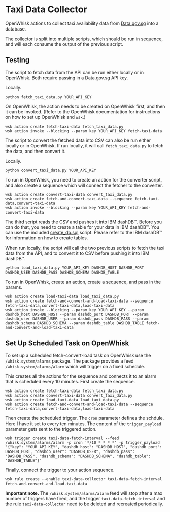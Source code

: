 # Taxi Data Collector

OpenWhisk actions to collect taxi availability data from [Data.gov.sg](https://data.gov.sg/) into a database.

The collector is split into multiple scripts, which should be run in sequence, and will each consume the output of the previous script.

## Testing

The script to fetch data from the API can be run either locally or in OpenWhisk. Both require passing in a Data.gov.sg API key.

Locally.

    python fetch_taxi_data.py YOUR_API_KEY

On OpenWhisk, the action needs to be created on OpenWhisk first, and then it can be invoked. (Refer to the OpenWhisk documentation for instructions on how to set up OpenWhisk and `wsk`.)

    wsk action create fetch-taxi-data fetch_taxi_data.py
    wsk action invoke --blocking --param key YOUR_API_KEY fetch-taxi-data

The script to convert the fetched data into CSV can also be run either locally or in OpenWhisk. If run locally, it will call `fetch_taxi_data.py` to fetch the data, and then convert it.

Locally.

    python convert_taxi_data.py YOUR_API_KEY

To run in OpenWhisk, you need to create an action for the converter script, and also create a sequence which will connect the fetcher to the converter.

    wsk action create convert-taxi-data convert_taxi_data.py
    wsk action create fetch-and-convert-taxi-data --sequence fetch-taxi-data,convert-taxi-data
    wsk action invoke --blocking --param key YOUR_API_KEY fetch-and-convert-taxi-data

The third script reads the CSV and pushes it into IBM dashDB&trade;. Before you can do that, you need to create a table for your data in IBM dashDB&trade;. You can use the included [create_db.sql](create_db.sql) script. Please refer to the IBM dashDB&trade; for information on how to create tables.

When run locally, the script will call the two previous scripts to fetch the taxi data from the API, and to convert it to CSV before pushing it into IBM dashDB&trade;.

    python load_taxi_data.py YOUR_API_KEY DASHDB_HOST DASHDB_PORT DASHDB_USER DASHDB_PASS DASHDB_SCHEMA DASHDB_TABLE

To run in OpenWhisk, create an action, create a sequence, and pass in the params.

    wsk action create load-taxi-data load_taxi_data.py
    wsk action create fetch-and-convert-and-load-taxi-data --sequence fetch-taxi-data,convert-taxi-data,load-taxi-data
    wsk action invoke --blocking --param key YOUR_API_KEY --param dashdb_host DASHDB_HOST --param dashdb_port DASHDB_PORT --param dashdb_user DASHDB_USER --param dashdb_pass DASHDB_PASS --param dashdb_schema DASHDB_SCHEMA --param dashdb_table DASHDB_TABLE fetch-and-convert-and-load-taxi-data

## Set Up Scheduled Task on OpenWhisk

To set up a scheduled fetch-convert-load task on OpenWhisk use the `/whisk.system/alarms` package. The package provides a feed `/whisk.system/alarms/alarm` which will trigger on a fixed schedule.

This creates all the actions for the sequence and connects it to an alarm that is scheduled every 10 minutes. First create the sequence.

    wsk action create fetch-taxi-data fetch_taxi_data.py
    wsk action create convert-taxi-data convert_taxi_data.py
    wsk action create load-taxi-data load_taxi_data.py
    wsk action create fetch-and-convert-and-load-taxi-data --sequence fetch-taxi-data,convert-taxi-data,load-taxi-data

Then create the scheduled trigger. The `cron` parameter defines the schdule. Here I have it set to every ten minutes. The content of the `trigger_payload` parameter gets sent to the triggered action.

    wsk trigger create taxi-data-fetch-interval --feed /whisk.system/alarms/alarm -p cron '*/10 * * * *' -p trigger_payload '{"key": "YOUR_API_KEY", "dashdb_host": "DASHDB_HOST", "dashdb_port": DASHDB_PORT, "dashdb_user": "DASHDB_USER", "dashdb_pass": "DASHDB_PASS", "dashdb_schema": "DASHDB_SCHEMA", "dashdb_table": "DASHDB_TABLE"}'

Finally, connect the trigger to your action sequence.

    wsk rule create --enable taxi-data-collector taxi-data-fetch-interval fetch-and-convert-and-load-taxi-data

**Important note.** The `/whisk.system/alarms/alarm` feed will stop after a max number of triggers have fired, and the trigger `taxi-data-fetch-interval` and the rule `taxi-data-collector` need to be deleted and recreated periodically.
